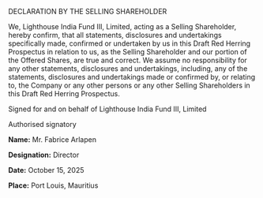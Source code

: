 DECLARATION BY THE SELLING SHAREHOLDER

We, Lighthouse India Fund III, Limited, acting as a Selling Shareholder, hereby confirm, that all statements, disclosures and undertakings specifically made, confirmed or undertaken by us in this Draft Red Herring Prospectus in relation to us, as the Selling Shareholder and our portion of the Offered Shares, are true and correct. We assume no responsibility for any other statements, disclosures and undertakings, including, any of the statements, disclosures and undertakings made or confirmed by, or relating to, the Company or any other persons or any other Selling Shareholders in this Draft Red Herring Prospectus.

Signed for and on behalf of Lighthouse India Fund III, Limited

Authorised signatory

**Name:** Mr. Fabrice Arlapen

**Designation:** Director

**Date:** October 15, 2025

**Place:** Port Louis, Mauritius